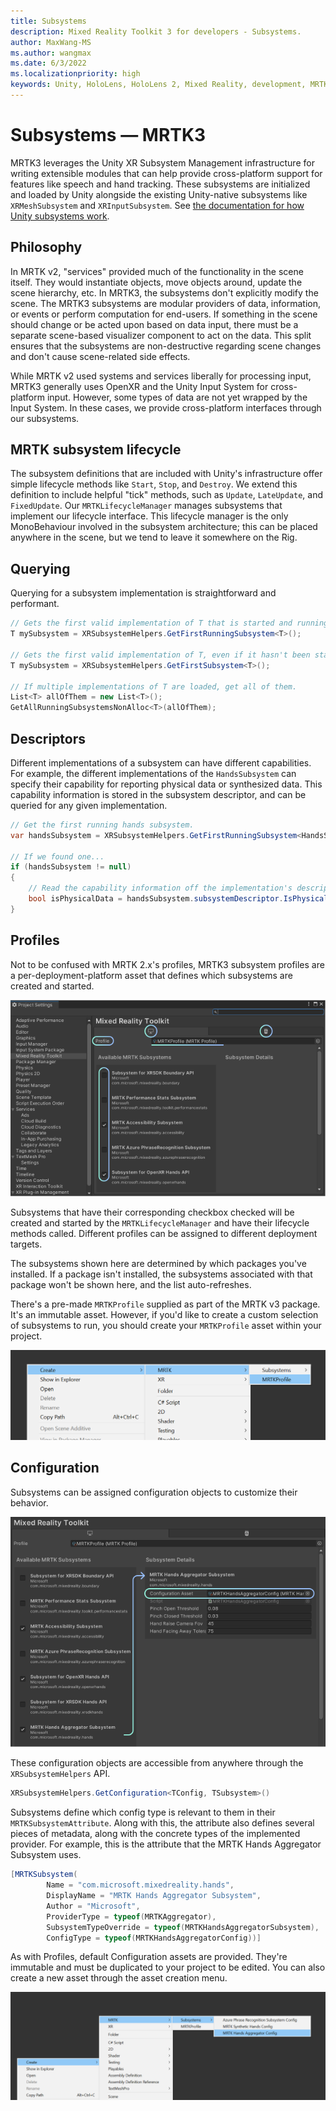 ```yaml
---
title: Subsystems
description: Mixed Reality Toolkit 3 for developers - Subsystems.
author: MaxWang-MS
ms.author: wangmax
ms.date: 6/3/2022
ms.localizationpriority: high
keywords: Unity, HoloLens, HoloLens 2, Mixed Reality, development, MRTK3
---
```


# Subsystems &#8212; MRTK3

MRTK3 leverages the Unity XR Subsystem Management infrastructure for writing extensible modules that can help provide cross-platform support for features like speech and hand tracking. These subsystems are initialized and loaded by Unity alongside the existing Unity-native subsystems like `XRMeshSubsystem` and `XRInputSubsystem`. See [the documentation for how Unity subsystems work](https://docs.unity3d.com/ScriptReference/UnityEngine.SubsystemsModule.html).

## Philosophy

In MRTK v2, "services" provided much of the functionality in the scene itself. They would instantiate objects, move objects around, update the scene hierarchy, etc. In MRTK3, the subsystems don't explicitly modify the scene. The MRTK3 subsystems are modular providers of data, information, or events or perform computation for end-users. If something in the scene should change or be acted upon based on data input, there must be a separate scene-based visualizer component to act on the data. This split ensures that the subsystems are non-destructive regarding scene changes and don't cause scene-related side effects.

While MRTK v2 used systems and services liberally for processing input, MRTK3 generally uses OpenXR and the Unity Input System for cross-platform input. However, some types of data are not yet wrapped by the Input System. In these cases, we provide cross-platform interfaces through our subsystems.

## MRTK subsystem lifecycle

The subsystem definitions that are included with Unity's infrastructure offer simple lifecycle methods like `Start`, `Stop`, and `Destroy`. We extend this definition to include helpful "tick" methods, such as  `Update`, `LateUpdate`, and `FixedUpdate`. Our `MRTKLifecycleManager` manages subsystems that implement our lifecycle interface. This lifecycle manager is the only MonoBehaviour involved in the subsystem architecture; this can be placed anywhere in the scene, but we tend to leave it somewhere on the Rig.

## Querying

Querying for a subsystem implementation is straightforward and performant.

```c#
// Gets the first valid implementation of T that is started and running.
T mySubsystem = XRSubsystemHelpers.GetFirstRunningSubsystem<T>();

// Gets the first valid implementation of T, even if it hasn't been started.
T mySubsystem = XRSubsystemHelpers.GetFirstSubsystem<T>();

// If multiple implementations of T are loaded, get all of them.
List<T> allOfThem = new List<T>();
GetAllRunningSubsystemsNonAlloc<T>(allOfThem);
```

## Descriptors

Different implementations of a subsystem can have different capabilities. For example, the different implementations of the `HandsSubsystem` can specify their capability for reporting physical data or synthesized data. This capability information is stored in the subsystem descriptor, and can be queried for any given implementation.

```c#
// Get the first running hands subsystem.
var handsSubsystem = XRSubsystemHelpers.GetFirstRunningSubsystem<HandsSubsystem>();

// If we found one...
if (handsSubsystem != null)
{
    // Read the capability information off the implementation's descriptor.
    bool isPhysicalData = handsSubsystem.subsystemDescriptor.IsPhysicalData;
}
```

## Profiles

Not to be confused with MRTK 2.x's profiles, MRTK3 subsystem profiles are a per-deployment-platform asset that defines which subsystems are created and started.

![Subsystem profiles, as shown in the MRTK project settings view.](images/profiles.png)

Subsystems that have their corresponding checkbox checked will be created and started by the `MRTKLifecycleManager` and have their lifecycle methods called. Different profiles can be assigned to different deployment targets.

The subsystems shown here are determined by which packages you've installed. If a package isn't installed, the subsystems associated with that package won't be shown here, and the list auto-refreshes.

There's a pre-made `MRTKProfile` supplied as part of the MRTK v3 package. It's an immutable asset. However, if you'd like to create a custom selection of subsystems to run, you should create your `MRTKProfile` asset within your project.

![Create your own MRTK subsystems](images/create-mrtk-asset.png)

## Configuration

Subsystems can be assigned configuration objects to customize their behavior.

![Configuring a subsystem](images/configuration.png)

These configuration objects are accessible from anywhere through the `XRSubsystemHelpers` API.

```c#
XRSubsystemHelpers.GetConfiguration<TConfig, TSubsystem>()
```

Subsystems define which config type is relevant to them in their `MRTKSubsystemAttribute`. Along with this, the attribute also defines several pieces of metadata, along with the concrete types of the implemented provider. For example, this is the attribute that the MRTK Hands Aggregator Subsystem uses.

```c#
[MRTKSubsystem(
        Name = "com.microsoft.mixedreality.hands",
        DisplayName = "MRTK Hands Aggregator Subsystem",
        Author = "Microsoft",
        ProviderType = typeof(MRTKAggregator),
        SubsystemTypeOverride = typeof(MRTKHandsAggregatorSubsystem),
        ConfigType = typeof(MRTKHandsAggregatorConfig))]
```

As with Profiles, default Configuration assets are provided. They're immutable and must be duplicated to your project to be edited. You can also create a new asset through the asset creation menu.

![New asset creation menu](images/create-new-asset.png)
